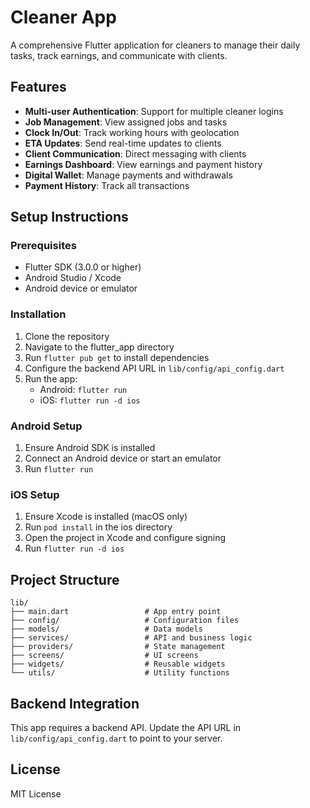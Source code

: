 # Cleaner App

A comprehensive Flutter application for cleaners to manage their daily tasks, track earnings, and communicate with clients.

## Features

- **Multi-user Authentication**: Support for multiple cleaner logins
- **Job Management**: View assigned jobs and tasks
- **Clock In/Out**: Track working hours with geolocation
- **ETA Updates**: Send real-time updates to clients
- **Client Communication**: Direct messaging with clients
- **Earnings Dashboard**: View earnings and payment history
- **Digital Wallet**: Manage payments and withdrawals
- **Payment History**: Track all transactions

## Setup Instructions

### Prerequisites

- Flutter SDK (3.0.0 or higher)
- Android Studio / Xcode
- Android device or emulator

### Installation

1. Clone the repository
2. Navigate to the flutter_app directory
3. Run `flutter pub get` to install dependencies
4. Configure the backend API URL in `lib/config/api_config.dart`
5. Run the app:
   - Android: `flutter run`
   - iOS: `flutter run -d ios`

### Android Setup

1. Ensure Android SDK is installed
2. Connect an Android device or start an emulator
3. Run `flutter run`

### iOS Setup

1. Ensure Xcode is installed (macOS only)
2. Run `pod install` in the ios directory
3. Open the project in Xcode and configure signing
4. Run `flutter run -d ios`

## Project Structure

```
lib/
├── main.dart                 # App entry point
├── config/                   # Configuration files
├── models/                   # Data models
├── services/                 # API and business logic
├── providers/                # State management
├── screens/                  # UI screens
├── widgets/                  # Reusable widgets
└── utils/                    # Utility functions
```

## Backend Integration

This app requires a backend API. Update the API URL in `lib/config/api_config.dart` to point to your server.

## License

MIT License

